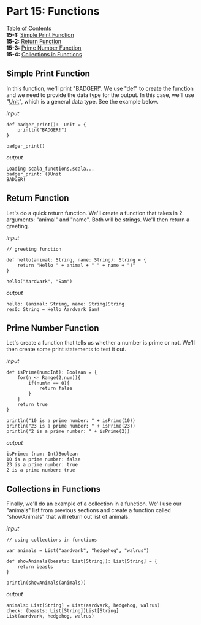 # Part 15: Functions

[Table of Contents](https://github.com/hjhuney/An-Intro-to-Scala#table-of-contents)<br>
**15-1:** [Simple Print Function](https://github.com/hjhuney/An-Intro-to-Scala/blob/master/Part-15-Functions.md#simple-print-function)<br>
**15-2:** [Return Function](https://github.com/hjhuney/An-Intro-to-Scala/blob/master/Part-15-Functions.md#return-function)<br>
**15-3:** [Prime Number Function](https://github.com/hjhuney/An-Intro-to-Scala/blob/master/Part-15-Functions.md#prime-number-function)<br>
**15-4:** [Collections in Functions](https://github.com/hjhuney/An-Intro-to-Scala/blob/master/Part-15-Functions.md#collections-in-functions)<br>

## Simple Print Function

In this function, we'll print "BADGER!". We use "def" to create the function and we need to provide the data type for the output. In this case, we'll use "[Unit](https://www.scala-lang.org/api/2.12.x/scala/Unit.html)", which is a general data type. See the example below.

*input*

```
def badger_print():  Unit = {
    println("BADGER!")
}

badger_print()
```

*output*

```
Loading scala_functions.scala...
badger_print: ()Unit
BADGER!
```
## Return Function

Let's do a quick return function. We'll create a function that takes in 2 arguments: "animal" and "name". Both will be strings. We'll then return a greeting. 

*input*

```
// greeting function

def hello(animal: String, name: String): String = {
    return "Hello " + animal + " " + name + "!"
}

hello("Aardvark", "Sam")
```

*output*

```
hello: (animal: String, name: String)String
res0: String = Hello Aardvark Sam!
```

## Prime Number Function

Let's create a function that tells us whether a number is prime or not. We'll then create some print statements to test it out. 

*input*

```
def isPrime(num:Int): Boolean = {
    for(n <- Range(2,num)){
        if(num%n == 0){
            return false
        }
    }
    return true
}

println("10 is a prime number: " + isPrime(10)) 
println("23 is a prime number: " + isPrime(23)) 
println("2 is a prime number: " + isPrime(2))

```

*output*

```
isPrime: (num: Int)Boolean
10 is a prime number: false
23 is a prime number: true
2 is a prime number: true

```

## Collections in Functions

Finally, we'll do an example of a collection in a function. We'll use our "animals" list from previous sections and create a function called "showAnimals" that will return out list of animals. 

*input*

```
// using collections in functions

var animals = List("aardvark", "hedgehog", "walrus")

def showAnimals(beasts: List[String]): List[String] = {
    return beasts
}

println(showAnimals(animals))
```

*output*

```
animals: List[String] = List(aardvark, hedgehog, walrus)
check: (beasts: List[String])List[String]
List(aardvark, hedgehog, walrus)
```
